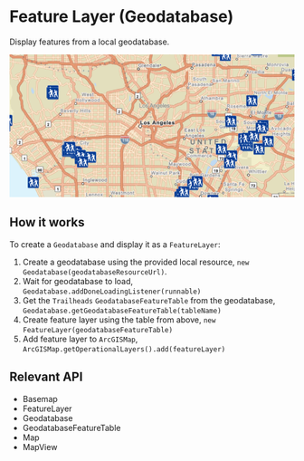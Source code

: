 # Feature Layer (Geodatabase)

Display features from a local geodatabase.

![](FeatureLayerGeodatabase.png)

## How it works

To create a `Geodatabase` and display it as a `FeatureLayer`:


  1. Create a geodatabase using the provided local resource, `new Geodatabase(geodatabaseResourceUrl)`.
  2. Wait for geodatabase to load, `Geodatabase.addDoneLoadingListener(runnable)`
  3. Get the `Trailheads` `GeodatabaseFeatureTable` from the geodatabase, `Geodatabase.getGeodatabaseFeatureTable(tableName)`
  4. Create feature layer using the table from above, `new FeatureLayer(geodatabaseFeatureTable)`
  5. Add feature layer to `ArcGISMap`, `ArcGISMap.getOperationalLayers().add(featureLayer)`


## Relevant API


*   Basemap
*   FeatureLayer
*   Geodatabase
*   GeodatabaseFeatureTable
*   Map
*   MapView

